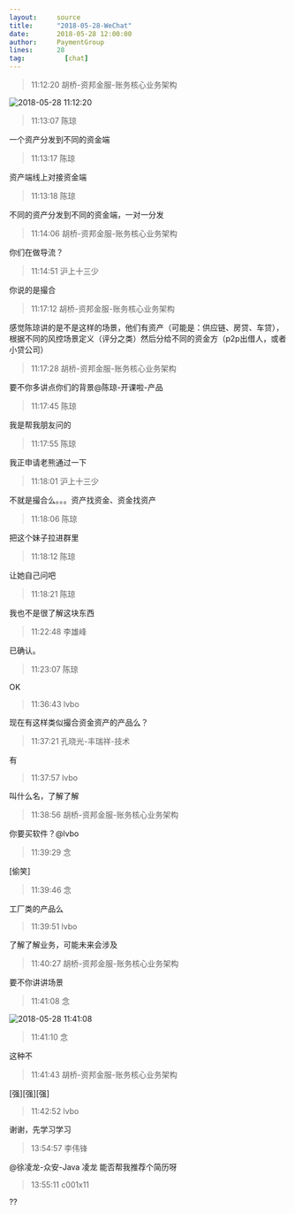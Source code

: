 ```yaml
---
layout:     source 
title:      "2018-05-28-WeChat"
date:       2018-05-28 12:00:00
author:     PaymentGroup
lines:      28 
tag:		  [chat]
---
```

> 11:12:20  胡桥-资邦金服-账务核心业务架构  
   
![2018-05-28 11:12:20](http://static.cocolian.org/img/20180528_111220.png) 
   
> 11:13:07  陈琼  
   
一个资产分发到不同的资金端  
   
> 11:13:17  陈琼  
   
资产端线上对接资金端  
   
> 11:13:18  陈琼  
   
不同的资产分发到不同的资金端，一对一分发  
   
> 11:14:06  胡桥-资邦金服-账务核心业务架构  
   
你们在做导流？  
   
> 11:14:51  沪上十三少  
   
你说的是撮合  
   
> 11:17:12  胡桥-资邦金服-账务核心业务架构  
   
感觉陈琼讲的是不是这样的场景，他们有资产（可能是：供应链、房贷、车贷），根据不同的风控场景定义（评分之类）然后分给不同的资金方（p2p出借人，或者小贷公司）  
   
> 11:17:28  胡桥-资邦金服-账务核心业务架构  
   
要不你多讲点你们的背景@陈琼-开课啦-产品  
   
> 11:17:45  陈琼  
   
我是帮我朋友问的  
   
> 11:17:55  陈琼  
   
我正申请老熊通过一下  
   
> 11:18:01  沪上十三少  
   
不就是撮合么。。。资产找资金、资金找资产  
   
> 11:18:06  陈琼  
   
把这个妹子拉进群里  
   
> 11:18:12  陈琼  
   
让她自己问吧  
   
> 11:18:21  陈琼  
   
我也不是很了解这块东西  
   
> 11:22:48  李雄峰  
   
已确认。   
   
> 11:23:07  陈琼  
   
OK  
   
> 11:36:43  lvbo  
   
现在有这样类似撮合资金资产的产品么？  
   
> 11:37:21  孔晓光-丰瑞祥-技术  
   
有  
   
> 11:37:57  lvbo  
   
叫什么名，了解了解  
   
> 11:38:56  胡桥-资邦金服-账务核心业务架构  
   
你要买软件？@lvbo  
   
> 11:39:29  念  
   
[偷笑]  
   
> 11:39:46  念  
   
工厂类的产品么  
   
> 11:39:51  lvbo  
   
了解了解业务，可能未来会涉及  
   
> 11:40:27  胡桥-资邦金服-账务核心业务架构  
   
要不你讲讲场景  
   
> 11:41:08  念  
   
![2018-05-28 11:41:08](http://static.cocolian.org/img/20180528_114108.png) 
   
> 11:41:10  念  
   
这种不  
   
> 11:41:43  胡桥-资邦金服-账务核心业务架构  
   
[强][强][强]  
   
> 11:42:52  lvbo  
   
谢谢，先学习学习  
   
> 13:54:57  李伟锋  
   
@徐凌龙-众安-Java  凌龙 能否帮我推荐个简历呀  
   
> 13:55:11  c001x11  
   
??  
   
